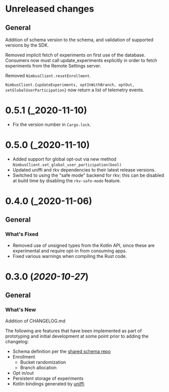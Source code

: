 # Unreleased changes

## General

Addition of schema version to the schema, and validation of supported versions by the SDK.

Removed implicit fetch of experiments on first use of the database. Consumers now must
call update_experiments explicitly in order to fetch experiments from the Remote Settings
server.

Removed `NimbusClient.resetEnrollment`.

`NimbusClient.{updateExperiments, optInWithBranch, optOut, setGlobalUserParticipation}` now return a list of telemetry events.

# 0.5.1 (_2020-11-10)

- Fix the version number in `Cargo.lock`.

# 0.5.0 (_2020-11-10)

- Added support for global opt-out via new method
  `NimbusClient.set_global_user_participation(bool)`
- Updated uniffi and rkv dependencies to their latest
  release versions.
- Switched to using the "safe mode" backend for rkv;
  this can be disabled at build time by disabling the
  `rkv-safe-mode` feature.


# 0.4.0 (_2020-11-06)

## General

### What's Fixed

- Removed use of unsigned types from the Kotlin API, since these
  are experimental and require opt-in from consuming apps.
- Fixed various warnings when compiling the Rust code.


# 0.3.0 (_2020-10-27_)

## General

### What's New

Addition of CHANGELOG.md

The following are features that have been implemented as part of prototyping and initial development at some point prior to adding the changelog:

- Schema definition per the [shared schema repo](https://github.com/mozilla/nimbus-shared)
- Enrollment
  - Bucket randomization
  - Branch allocation
- Opt in/out
- Persistent storage of experiments
- Kotlin bindings generated by [uniffi](https://github.com/mozilla/uniffi-rs)
